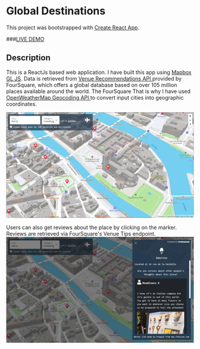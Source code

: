 # Global Destinations

This project was bootstrapped with [Create React App](https://github.com/facebook/create-react-app).

###<a href="https://vinguyen3747.github.io/Global-destinations/">LIVE DEMO</a>

## Description
This is a ReactJs based web application. I have built this app using <a href="https://docs.mapbox.com/mapbox-gl-js/api/">Mapbox GL JS</a>. Data is retrieved from <a href="https://developer.foursquare.com/docs/api-reference/venues/explore/">Venue Recommendations API </a> provided by FourSquare, which offers a global database based on over 105 million places available around the world. The FourSquare That is why I have used <a href="https://openweathermap.org/api/geocoding-api">OpenWeatherMap Geocoding API </a>to convert input cities into geographic coordinates.

![Screenshot of the application](screenshot1.jpg?raw=true "Screenshot of the application")

Users can also get reviews about the place by clicking on the marker. Reviews are retrieved via FourSquare's Venue Tips endpoint.
![Details of each place](screenshot2.jpg?raw=true "Details of each place")